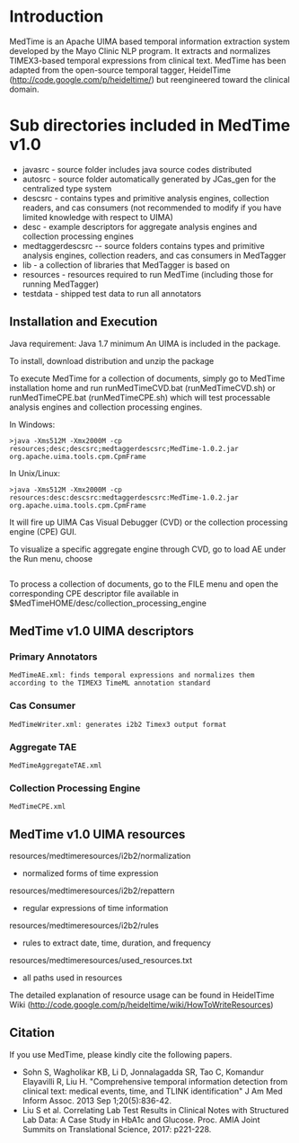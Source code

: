# Introduction

MedTime is an Apache UIMA based temporal information extraction system developed by the Mayo Clinic NLP program. It extracts and normalizes TIMEX3-based temporal expressions from clinical text. MedTime has been adapted from the open-source temporal tagger, HeidelTime (http://code.google.com/p/heideltime/) but reengineered toward the clinical domain.

#  Sub directories included in MedTime v1.0
 
* javasrc - source folder includes java source codes distributed
* autosrc - source folder automatically generated by JCas_gen for the centralized type system 
* descsrc - contains types and primitive analysis engines, collection readers, and cas consumers (not recommended to modify if you have limited knowledge with respect to UIMA)
* desc - example descriptors for aggregate analysis engines and collection processing engines
* medtaggerdescsrc -- source folders contains types and primitive analysis engines, collection readers, and cas consumers in MedTagger
* lib - a collection of libraries that MedTagger is based on
* resources - resources required to run MedTime (including those for running MedTagger)
* testdata - shipped test data to run all annotators
 
 
## Installation and Execution

Java requirement: Java 1.7 minimum
An UIMA is included in the package.

To install, download distribution and unzip the package 

To execute MedTime for a collection of documents, simply go to MedTime installation home 
and run runMedTimeCVD.bat (runMedTimeCVD.sh) or runMedTimeCPE.bat (runMedTimeCPE.sh)
 which will test processable analysis engines and collection processing engines.

In Windows:
```>java -Xms512M -Xmx2000M -cp resources;desc;descsrc;medtaggerdescsrc;MedTime-1.0.2.jar org.apache.uima.tools.cvd.CVD
>java -Xms512M -Xmx2000M -cp resources;desc;descsrc;medtaggerdescsrc;MedTime-1.0.2.jar org.apache.uima.tools.cpm.CpmFrame
``` 
In Unix/Linux:
```>java -Xms512M -Xmx2000M -cp resources:desc:descsrc:medtaggerdescsrc:MedTime-1.0.2.jar org.apache.uima.tools.cvd.CVD
>java -Xms512M -Xmx2000M -cp resources:desc:descsrc:medtaggerdescsrc:MedTime-1.0.2.jar org.apache.uima.tools.cpm.CpmFrame
```

It will fire up UIMA Cas Visual Debugger (CVD) or the collection processing engine (CPE) GUI. 

To visualize a specific aggregate engine through CVD, go to load AE under the Run menu,  choose 
```$MedTimeHOME/desc/medtimedesc/aggregate_analysis_engine/MedTimeAggregateTAE.xml. Then click Run MedTimeAggregateTAE. The extracted TIMEX3 expressions can be found under org.ohnlp.medtime.type.MedTimex3.
```

To process a collection of documents, go to the FILE menu and open the corresponding CPE descriptor file 
available in $MedTimeHOME/desc/collection_processing_engine

## MedTime v1.0 UIMA descriptors

### Primary Annotators
	MedTimeAE.xml: finds temporal expressions and normalizes them according to the TIMEX3 TimeML annotation standard

### Cas Consumer
	MedTimeWriter.xml: generates i2b2 Timex3 output format

### Aggregate TAE
	MedTimeAggregateTAE.xml 
	
### Collection Processing Engine
	MedTimeCPE.xml 

## MedTime v1.0 UIMA resources

resources/medtimeresources/i2b2/normalization
- normalized forms of time expression

resources/medtimeresources/i2b2/repattern
- regular expressions of time information

resources/medtimeresources/i2b2/rules
- rules to extract date, time, duration, and frequency

resources/medtimeresources/used\_resources.txt
- all paths used in resources

The detailed explanation of resource usage can be found in HeidelTime Wiki (http://code.google.com/p/heideltime/wiki/HowToWriteResources)

## Citation

If you use MedTime, please kindly cite the following papers.
* Sohn S, Wagholikar KB, Li D, Jonnalagadda SR, Tao C, Komandur Elayavilli R, Liu H. "Comprehensive temporal information detection from clinical text: medical events, time, and TLINK identification" J Am Med Inform Assoc. 2013 Sep 1;20(5):836-42.
* Liu S et al. Correlating Lab Test Results in Clinical Notes with Structured Lab Data: A Case Study in HbA1c and Glucose. Proc. AMIA Joint Summits on Translational Science, 2017: p221-228.  


